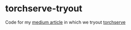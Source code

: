 # torchserve-tryout
Code for my [medium article](https://towardsdatascience.com/deploy-models-and-create-custom-handlers-in-torchserve-fc2d048fbe91) in which we tryout [torchserve](https://github.com/pytorch/serve)
